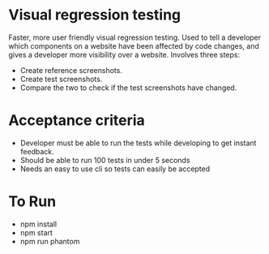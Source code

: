 # Visual regression testing

Faster, more user friendly visual regression testing. Used to tell a developer which components on a website have been affected by code changes, and gives a developer more visibility over a website. Involves three steps:

* Create reference screenshots.
* Create test screenshots.
* Compare the two to check if the test screenshots have changed.

# Acceptance criteria

* Developer must be able to run the tests while developing to get instant feedback.
* Should be able to run 100 tests in under 5 seconds
* Needs an easy to use cli so tests can easily be accepted

# To Run

* npm install
* npm start
* npm run phantom
